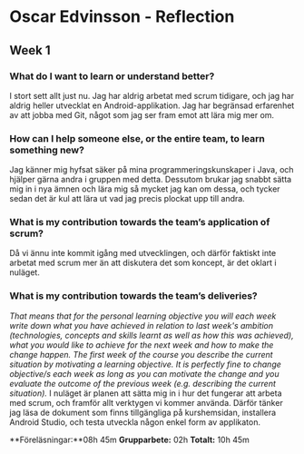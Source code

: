 # Oscar Edvinsson - Reflection
## Week 1
### What do I want to learn or understand better?
I stort sett allt just nu. Jag har aldrig arbetat med scrum tidigare, och jag har aldrig heller utvecklat en Android-applikation. Jag har begränsad erfarenhet av att jobba med Git, något som jag ser fram emot att lära mig mer om.
### How can I help someone else, or the entire team, to learn something new?
Jag känner mig hyfsat säker på mina programmeringskunskaper i Java, och hjälper gärna andra i gruppen med detta. Dessutom brukar jag snabbt sätta mig in i nya ämnen och lära mig så mycket jag kan om dessa, och tycker sedan det är kul att lära ut vad jag precis plockat upp till andra.
### What is my contribution towards the team’s application of scrum?
Då vi ännu inte kommit igång med utvecklingen, och därför faktiskt inte arbetat med scrum mer än att diskutera det som koncept, är det oklart i nuläget.
### What is my contribution towards the team’s deliveries?
*That means that for the personal learning objective you will each week write down what you have achieved in relation to last week's ambition (technologies, concepts and skills learnt as well as how this was achieved), what you would like to achieve for the next week and how to make the change happen. The first week of the course you describe the current situation by motivating a learning objective. It is perfectly fine to change objective/s each week as long as you can motivate the change and you evaluate the outcome of the previous week (e.g. describing the current situation).*
I nuläget är planen att sätta mig in i hur det fungerar att arbeta med scrum, och framför allt verktygen vi kommer använda. Därför tänker jag läsa de dokument som finns tillgängliga på kurshemsidan, installera Android Studio, och testa utveckla någon enkel form av applikaton.

**Föreläsningar:**08h 45m
**Grupparbete:**  02h
**Totalt:**       10h 45m 
